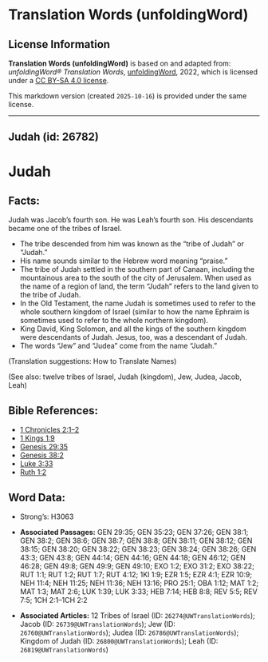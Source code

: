 # Translation Words (unfoldingWord)

## License Information

**Translation Words (unfoldingWord)** is based on and adapted from: _unfoldingWord® Translation Words_, [unfoldingWord](https://unfoldingword.org/utw), 2022, which is licensed under a [CC BY-SA 4.0 license](https://creativecommons.org/licenses/by-sa/4.0/legalcode.en).

This markdown version (created `2025-10-16`) is provided under the same license.



--------------------------------

## Judah (id: 26782)

Judah
=====

Facts:
------

Judah was Jacob’s fourth son. He was Leah’s fourth son. His descendants became one of the tribes of Israel.

* The tribe descended from him was known as the “tribe of Judah” or “Judah.”
* His name sounds similar to the Hebrew word meaning “praise.”
* The tribe of Judah settled in the southern part of Canaan, including the mountainous area to the south of the city of Jerusalem. When used as the name of a region of land, the term “Judah” refers to the land given to the tribe of Judah.
* In the Old Testament, the name Judah is sometimes used to refer to the whole southern kingdom of Israel (similar to how the name Ephraim is sometimes used to refer to the whole northern kingdom).
* King David, King Solomon, and all the kings of the southern kingdom were descendants of Judah. Jesus, too, was a descendant of Judah.
* The words “Jew” and “Judea” come from the name “Judah.”

(Translation suggestions: How to Translate Names)

(See also: twelve tribes of Israel, Judah (kingdom), Jew, Judea, Jacob, Leah)

Bible References:
-----------------

* [1 Chronicles 2:1–2](https://ref.ly/1Chr2:1-1Chr2:2)
* [1 Kings 1:9](https://ref.ly/1Kgs1:9)
* [Genesis 29:35](https://ref.ly/Gen29:35)
* [Genesis 38:2](https://ref.ly/Gen38:2)
* [Luke 3:33](https://ref.ly/Luke3:33)
* [Ruth 1:2](https://ref.ly/Ruth1:2)

Word Data:
----------

* Strong’s: H3063

* **Associated Passages:** GEN 29:35; GEN 35:23; GEN 37:26; GEN 38:1; GEN 38:2; GEN 38:6; GEN 38:7; GEN 38:8; GEN 38:11; GEN 38:12; GEN 38:15; GEN 38:20; GEN 38:22; GEN 38:23; GEN 38:24; GEN 38:26; GEN 43:3; GEN 43:8; GEN 44:14; GEN 44:16; GEN 44:18; GEN 46:12; GEN 46:28; GEN 49:8; GEN 49:9; GEN 49:10; EXO 1:2; EXO 31:2; EXO 38:22; RUT 1:1; RUT 1:2; RUT 1:7; RUT 4:12; 1KI 1:9; EZR 1:5; EZR 4:1; EZR 10:9; NEH 11:4; NEH 11:25; NEH 11:36; NEH 13:16; PRO 25:1; OBA 1:12; MAT 1:2; MAT 1:3; MAT 2:6; LUK 1:39; LUK 3:33; HEB 7:14; HEB 8:8; REV 5:5; REV 7:5; 1CH 2:1–1CH 2:2
* **Associated Articles:** 12 Tribes of Israel (ID: `26274@UWTranslationWords`); Jacob (ID: `26739@UWTranslationWords`); Jew (ID: `26760@UWTranslationWords`); Judea (ID: `26786@UWTranslationWords`); Kingdom of Judah (ID: `26800@UWTranslationWords`); Leah (ID: `26819@UWTranslationWords`)

